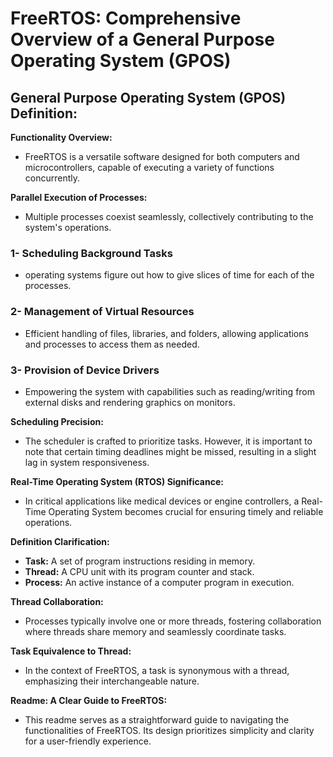 # FreeRTOS: Comprehensive Overview of a General Purpose Operating System (GPOS)

## General Purpose Operating System (GPOS) Definition:

**Functionality Overview:**
- FreeRTOS is a versatile software designed for both computers and microcontrollers, capable of executing a variety of functions concurrently.

**Parallel Execution of Processes:**
- Multiple processes coexist seamlessly, collectively contributing to the system's operations.

### **1- Scheduling Background Tasks**
   - operating systems figure out how to give slices of time for each of the processes. 
### **2- Management of Virtual Resources**
   - Efficient handling of files, libraries, and folders, allowing applications and processes to access them as needed.
  
### **3- Provision of Device Drivers**
   - Empowering the system with capabilities such as reading/writing from external disks and rendering graphics on monitors.

**Scheduling Precision:**
- The scheduler is crafted to prioritize tasks. However, it is important to note that certain timing deadlines might be missed, resulting in a slight lag in system responsiveness.

**Real-Time Operating System (RTOS) Significance:**
- In critical applications like medical devices or engine controllers, a Real-Time Operating System becomes crucial for ensuring timely and reliable operations.

**Definition Clarification:**
- **Task:** A set of program instructions residing in memory.
- **Thread:** A CPU unit with its program counter and stack.
- **Process:** An active instance of a computer program in execution.

**Thread Collaboration:**
- Processes typically involve one or more threads, fostering collaboration where threads share memory and seamlessly coordinate tasks.

**Task Equivalence to Thread:**
- In the context of FreeRTOS, a task is synonymous with a thread, emphasizing their interchangeable nature.

**Readme: A Clear Guide to FreeRTOS:**
- This readme serves as a straightforward guide to navigating the functionalities of FreeRTOS. Its design prioritizes simplicity and clarity for a user-friendly experience.
